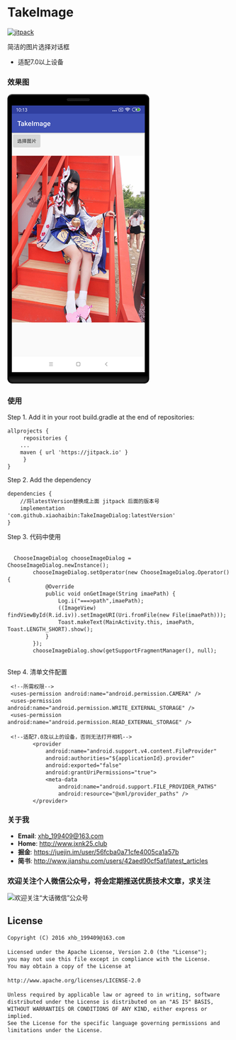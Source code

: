 # TakeImage

[![jitpack](https://jitpack.io/v/xiaohaibin/TakeImageDialog.svg)](https://jitpack.io/#xiaohaibin/TakeImageDialog)

简洁的图片选择对话框

- 适配7.0以上设备

### 效果图

![](https://github.com/xiaohaibin/TakeImage/blob/master/screenshot/device-01.png)

### 使用

Step 1. Add it in your root build.gradle at the end of repositories:
```
allprojects {
     repositories {
	...
	maven { url 'https://jitpack.io' }
     }
}

```
Step 2. Add the dependency
```
dependencies {
    //将latestVersion替换成上面 jitpack 后面的版本号
    implementation 'com.github.xiaohaibin:TakeImageDialog:latestVersion'
}
```
Step 3. 代码中使用

```

  ChooseImageDialog chooseImageDialog = ChooseImageDialog.newInstance();
        chooseImageDialog.setOperator(new ChooseImageDialog.Operator() {
            @Override
            public void onGetImage(String imaePath) {
                Log.i("===>path",imaePath);
                ((ImageView) findViewById(R.id.iv)).setImageURI(Uri.fromFile(new File(imaePath)));
                Toast.makeText(MainActivity.this, imaePath, Toast.LENGTH_SHORT).show();
            }
        });
        chooseImageDialog.show(getSupportFragmentManager(), null);
	
```

Step 4. 清单文件配置

```
 <!--所需权限-->
 <uses-permission android:name="android.permission.CAMERA" />
 <uses-permission android:name="android.permission.WRITE_EXTERNAL_STORAGE" />
 <uses-permission android:name="android.permission.READ_EXTERNAL_STORAGE" />
 
 <!--适配7.0及以上的设备，否则无法打开相机-->
        <provider
            android:name="android.support.v4.content.FileProvider"
            android:authorities="${applicationId}.provider"
            android:exported="false"
            android:grantUriPermissions="true">
            <meta-data
                android:name="android.support.FILE_PROVIDER_PATHS"
                android:resource="@xml/provider_paths" />
        </provider>
```
### 关于我

* **Email**: <xhb_199409@163.com>
* **Home**: <http://www.jxnk25.club>
* **掘金**: <https://juejin.im/user/56fcba0a71cfe4005ca1a57b>
* **简书**: <http://www.jianshu.com/users/42aed90cf5af/latest_articles>

### 欢迎关注个人微信公众号，将会定期推送优质技术文章，求关注

![欢迎关注“大话微信”公众号](http://upload-images.jianshu.io/upload_images/1956769-2f49dcb0dc5195b6.png?imageMogr2/auto-orient/strip%7CimageView2/2/w/1240)

License
--
    Copyright (C) 2016 xhb_199409@163.com

    Licensed under the Apache License, Version 2.0 (the "License");
    you may not use this file except in compliance with the License.
    You may obtain a copy of the License at

    http://www.apache.org/licenses/LICENSE-2.0

    Unless required by applicable law or agreed to in writing, software
    distributed under the License is distributed on an "AS IS" BASIS,
    WITHOUT WARRANTIES OR CONDITIONS OF ANY KIND, either express or implied.
    See the License for the specific language governing permissions and
    limitations under the License.
    

